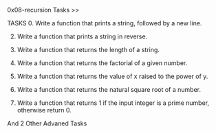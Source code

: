 0x08-recursion Tasks >>

TASKS
0. Write a function that prints a string, followed by a new line.

2. Write a function that prints a string in reverse.

3. Write a function that returns the length of a string.

4. Write a function that returns the factorial of a given number.

5. Write a function that returns the value of x raised to the power of y.

6. Write a function that returns the natural square root of a number.

7. Write a function that returns 1 if the input integer is a prime number, otherwise return 0.

And 2 Other Advaned Tasks
